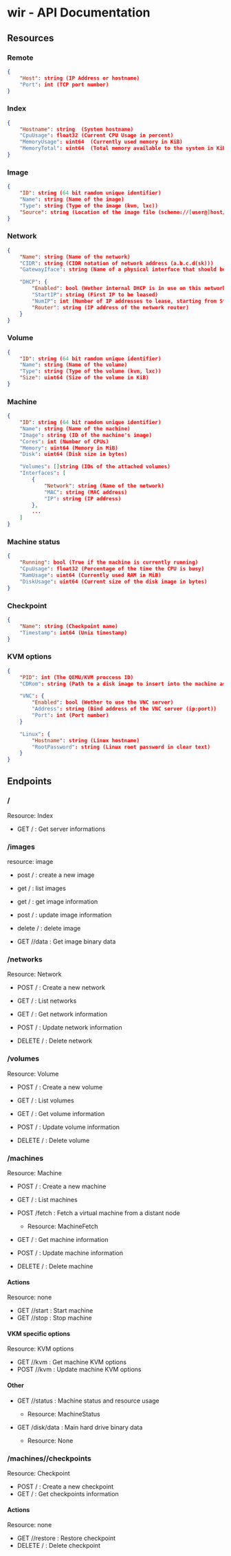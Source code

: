 # wir - API Documentation

## Resources

### Remote

```json
{
	"Host": string (IP Address or hostname)
	"Port": int (TCP port number)
}
```

### Index

```json
{
	"Hostname": string  (System hostname)
	"CpuUsage": float32 (Current CPU Usage in percent)
	"MemoryUsage": uint64  (Currently used memory in KiB)
	"MemoryTotal": uint64  (Total memory available to the system in KiB)
}
```

### Image

```json
{
	"ID": string (64 bit random unique identifier)
	"Name": string (Name of the image)
	"Type": string (Type of the image (kvm, lxc))
	"Source": string (Location of the image file (scheme://[user@]host/path))
}
```

### Network

```json
{
	"Name": string (Name of the network)
	"CIDR": string (CIDR notation of network address (a.b.c.d(sk)))
	"GatewayIface": string (Name of a physical interface that should be part of the network (optional))

	"DHCP": {
		"Enabled": bool (Wether internal DHCP is in use on this network)
		"StartIP": string (First IP to be leased)
		"NumIP": int (Number of IP addresses to lease, starting from StartIP)
		"Router": string (IP address of the network router)
	}
}
```

### Volume

```json
{
	"ID": string (64 bit random unique identifier)
	"Name": string (Name of the volume)
	"Type": string (Type of the volume (kvm, lxc))
	"Size": uint64 (Size of the volume in KiB)
}
```

### Machine

```json
{
	"ID": string (64 bit random unique identifier)
	"Name": string (Name of the machine)
	"Image": string (ID of the machine's image)
	"Cores": int (Number of CPUs)
	"Memory": uint64 (Memory in MiB)
	"Disk": uint64 (Disk size in bytes)

	"Volumes": []string (IDs of the attached volumes)
	"Interfaces": [
		{
			"Network": string (Name of the network)
			"MAC": string (MAC address)
			"IP": string (IP address)
		},
		...
	]
}
```

### Machine status

```json
{
	"Running": bool (True if the machine is currently running)
	"CpuUsage": float32 (Percentage of the time the CPU is busy)
	"RamUsage": uint64 (Currently used RAM in MiB)
	"DiskUsage": uint64 (Current size of the disk image in bytes)
}
```

### Checkpoint

```json
{
	"Name": string (Checkpoint name)
	"Timestamp": int64 (Unix timestamp)
}
```

### KVM options

```json
{
	"PID": int (The QEMU/KVM proccess ID)
	"CDRom": string (Path to a disk image to insert into the machine as a CD-ROM)

	"VNC": {
		"Enabled": bool (Wether to use the VNC server)
		"Address": string (Bind address of the VNC server (ip:port))
		"Port": int (Port number)
	}

	"Linux": {
		"Hostname": string (Linux hostname)
		"RootPassword": string (Linux root password in clear text)
	}
}
```

## Endpoints

### /

Resource: Index

* GET / : Get server informations

### /images

resource: image

* post / : create a new image
* get  / : list images

* get    /<id> : get image information
* post   /<id> : update image information
* delete /<id> : delete image

* GET /<id>/data : Get image binary data

### /networks

Resource: Network

* POST / : Create a new network
* GET  / : List networks

* GET    /<id> : Get network information
* POST   /<id> : Update network information
* DELETE /<id> : Delete network

### /volumes

Resource: Volume

* POST / : Create a new volume
* GET  / : List volumes

* GET    /<id> : Get volume information
* POST   /<id> : Update volume information
* DELETE /<id> : Delete volume

### /machines

Resource: Machine

* POST / : Create a new machine
* GET  / : List machines

* POST /fetch : Fetch a virtual machine from a distant node
	* Resource: MachineFetch

* GET    /<id> : Get machine information
* POST   /<id> : Update machine information
* DELETE /<id> : Delete machine

#### Actions

Resource: none

* GET /<id>/start  : Start machine
* GET /<id>/stop   : Stop machine

#### VKM specific options

Resource: KVM options

* GET  /<id>/kvm : Get machine KVM options
* POST /<id>/kvm : Update machine KVM options

#### Other

* GET /<id>/status : Machine status and resource usage
	* Resource: MachineStatus

* GET /disk/data : Main hard drive binary data
	* Resource: None

### /machines/<id>/checkpoints

Resource: Checkpoint

* POST / : Create a new checkpoint
* GET  / : Get checkpoints information

#### Actions

Resource: none

* GET    /<name>/restore : Restore checkpoint
* DELETE /<name>         : Delete checkpoint
